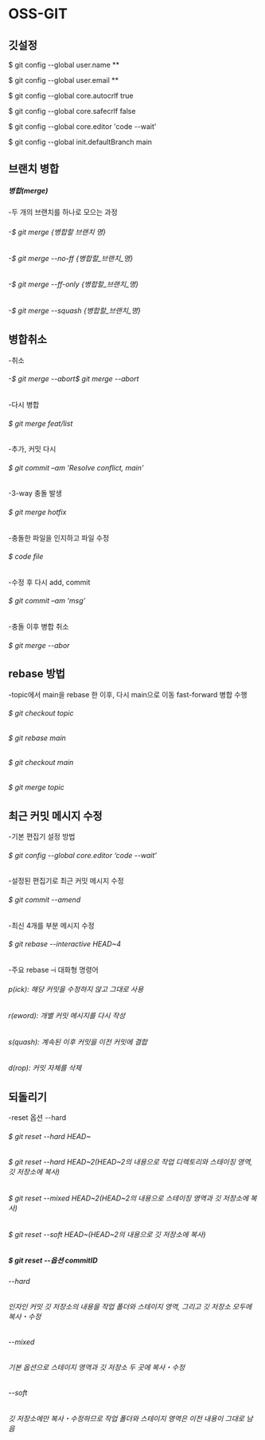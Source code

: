 # OSS-GIT

## 깃설정

$ git config --global user.name **

$ git config --global user.email **

$ git config --global core.autocrlf true 

$ git config --global core.safecrlf false 

$ git config --global core.editor 'code --wait' 

$ git config --global init.defaultBranch main 

## 브랜치 병합
##### 병합(merge)
-두 개의 브랜치를 하나로 모으는 과정

###### -$ git merge {병합할 브랜치 명}
###### -$ git merge --no-ff {병합할_브랜치_명}
###### -$ git merge --ff-only {병합할_브랜치_명}
###### -$ git merge --squash {병합할_브랜치_명}

## 병합취소
-취소
###### -$ git merge --abort$ git merge --abort
-다시 병합
###### $ git merge feat/list
-추가, 커밋 다시
###### $ git commit –am 'Resolve conflict, main'

-3-way 충돌 발생
###### $ git merge hotfix
-충돌한 파일을 인지하고 파일 수정
###### $ code file
-수정 후 다시 add, commit
###### $ git commit –am ‘msg’
-충돌 이후 병합 취소
###### $ git merge --abor

## rebase 방법
-topic에서 main을 rebase 한 이후, 다시 main으로 이동 fast-forward 병합 수행
###### $ git checkout topic
###### $ git rebase main
###### $ git checkout main
###### $ git merge topic

## 최근 커밋 메시지 수정
-기본 편집기 설정 방법
###### $ git config --global core.editor ‘code --wait’
-설정된 편집기로 최근 커밋 메시지 수정
###### $ git commit --amend
-최신 4개를 부분 메시지 수정
###### $ git rebase --interactive HEAD~4

-주요 rebase –i 대화형 명령어
###### p(ick): 해당 커밋을 수정하지 않고 그대로 사용
###### r(eword): 개별 커밋 메시지를 다시 작성
###### s(quash): 계속된 이후 커밋을 이전 커밋에 결합
###### d(rop): 커밋 자체를 삭제

## 되돌리기
-reset 옵션 --hard

###### $ git reset --hard HEAD~
###### $ git reset --hard HEAD~2(HEAD~2의 내용으로 작업 디렉토리와 스테이징 영역, 깃 저장소에 복사)
###### $ git reset --mixed HEAD~2(HEAD~2의 내용으로 스테이징 영역과 깃 저장소에 복사)
###### $ git reset --soft HEAD~(HEAD~2의 내용으로 깃 저장소에 복사)

##### $ git reset --옵션 commitID
###### --hard
###### 인자인 커밋 깃 저장소의 내용을 작업 폴더와 스테이지 영역, 그리고 깃 저장소 모두에 복사・수정
###### --mixed
###### 기본 옵션으로 스테이지 영역과 깃 저장소 두 곳에 복사・수정
###### --soft
###### 깃 저장소에만 복사・수정하므로 작업 폴더와 스테이지 영역은 이전 내용이 그대로 남음


